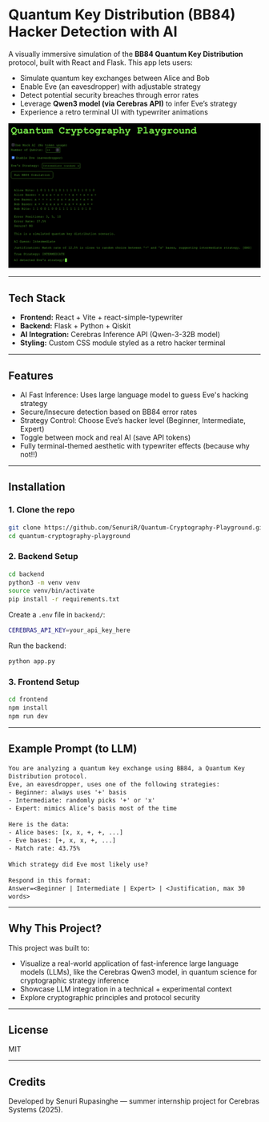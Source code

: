# Quantum Key Distribution (BB84) Hacker Detection with AI

A visually immersive simulation of the **BB84 Quantum Key Distribution** protocol, built with React and Flask. This app lets users:

- Simulate quantum key exchanges between Alice and Bob
- Enable Eve (an eavesdropper) with adjustable strategy
- Detect potential security breaches through error rates
- Leverage **Qwen3 model (via Cerebras API)** to infer Eve’s strategy
- Experience a retro terminal UI with typewriter animations

![QKD BB84 Hacker Detection with AI](app_interface.png)

---

## Tech Stack

- **Frontend:** React + Vite + react-simple-typewriter
- **Backend:** Flask + Python + Qiskit
- **AI Integration:** Cerebras Inference API (Qwen-3-32B model)
- **Styling:** Custom CSS module styled as a retro hacker terminal

---

## Features

- AI Fast Inference: Uses large language model to guess Eve's hacking strategy
- Secure/Insecure detection based on BB84 error rates
- Strategy Control: Choose Eve’s hacker level (Beginner, Intermediate, Expert)
- Toggle between mock and real AI (save API tokens)
- Fully terminal-themed aesthetic with typewriter effects (because why not!!)

---

## Installation

### 1. Clone the repo
```bash
git clone https://github.com/SenuriR/Quantum-Cryptography-Playground.git
cd quantum-cryptography-playground
```

### 2. Backend Setup
```bash
cd backend
python3 -m venv venv
source venv/bin/activate
pip install -r requirements.txt
```
Create a `.env` file in `backend/`:
```bash
CEREBRAS_API_KEY=your_api_key_here
```
Run the backend:
```bash
python app.py
```

### 3. Frontend Setup
```bash
cd frontend
npm install
npm run dev
```

---

## Example Prompt (to LLM)
```
You are analyzing a quantum key exchange using BB84, a Quantum Key Distribution protocol.
Eve, an eavesdropper, uses one of the following strategies:
- Beginner: always uses '+' basis
- Intermediate: randomly picks '+' or 'x'
- Expert: mimics Alice’s basis most of the time

Here is the data:
- Alice bases: [x, x, +, +, ...]
- Eve bases: [+, x, x, +, ...]
- Match rate: 43.75%

Which strategy did Eve most likely use?

Respond in this format:
Answer=<Beginner | Intermediate | Expert> | <Justification, max 30 words>
```

---

## Why This Project?
This project was built to:
- Visualize a real-world application of fast-inference large language models (LLMs), like the Cerebras Qwen3 model, in quantum science for cryptographic strategy inference
- Showcase LLM integration in a technical + experimental context
- Explore cryptographic principles and protocol security

---

## License
MIT

---

## Credits
Developed by Senuri Rupasinghe — summer internship project for Cerebras Systems (2025).